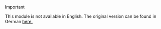 > [!Important] 
> This module is not available in English. The original version can be found in German [here.](https://docs.microsoft.com/de-de/learn/modules/kris-demo-9e1d3b3f/kris-unique-2)
